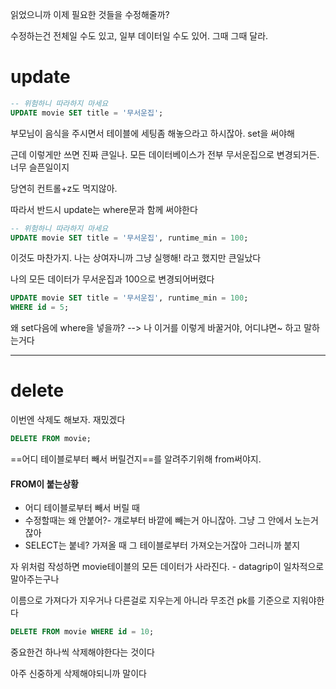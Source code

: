 읽었으니까 이제 필요한 것들을 수정해줄까?

수정하는건 전체일 수도 있고, 일부 데이터일 수도 있어. 그때 그때 달라.


# update

```sql
-- 위험하니 따라하지 마세요
UPDATE movie SET title = '무서운집';
```

부모님이 음식을 주시면서 테이블에 세팅좀 해놓으라고 하시잖아. set을 써야해

근데 이렇게만 쓰면 진짜 큰일나. 모든 데이터베이스가 전부 무서운집으로 변경되거든. 너무 슬픈일이지

당연히 컨트롤+z도 먹지않아.


따라서 반드시  update는 where문과 함께 써야한다

```sql
-- 위험하니 따라하지 마세요
UPDATE movie SET title = '무서운집', runtime_min = 100;
```

이것도 마찬가지. 나는 상여자니까 그냥 실행해! 라고 했지만 큰일났다

나의 모든 데이터가 무서운집과 100으로 변경되어버렸다


```sql
UPDATE movie SET title = '무서운집', runtime_min = 100;
WHERE id = 5;
```

왜 set다음에 where을 넣을까? --> 나 이거를 이렇게 바꿀거야, 어디냐면~ 하고 말하는거다


---

# delete

이번엔 삭제도 해보자. 재밌겠다

```sql
DELETE FROM movie;
```

==어디 테이블로부터 빼서 버릴건지==를 알려주기위해 from써야지.

#### FROM이 붙는상황
- 어디 테이블로부터 빼서 버릴 때
- 수정할때는 왜 안붙어?- 걔로부터 바깥에 빼는거 아니잖아. 그냥 그 안에서 노는거잖아
- SELECT는 붙네? 가져올 때 그 테이블로부터 가져오는거잖아 그러니까 붙지


자 위처럼 작성하면 movie테이블의 모든 데이터가 사라진다. - datagrip이 일차적으로 말아주는구나


이름으로 가져다가 지우거나 다른걸로 지우는게 아니라 무조건 pk를 기준으로 지워야한다

```sql
DELETE FROM movie WHERE id = 10;
```

중요한건 하나씩 삭제해야한다는 것이다

아주 신중하게 삭제해야되니까 말이다

